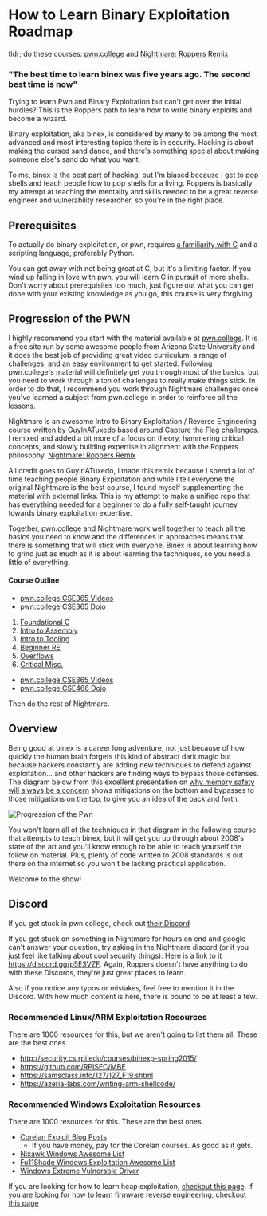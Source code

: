 # How to Learn Binary Exploitation Roadmap 

tldr; do these courses: [pwn.college](https://pwn.college/) and [Nightmare: Roppers Remix](https://github.com/hoppersroppers/nightmare)

### "The best time to learn binex was five years ago. The second best time is now"

Trying to learn Pwn and Binary Exploitation but can't get over the initial hurdles? This is the Roppers path to learn how to write binary exploits and become a wizard. 

Binary exploitation, aka binex, is considered by many to be among the most advanced and most interesting topics there is in security. Hacking is about making the cursed sand dance, and there's something special about making someone else's sand do what you want.

To me, binex is the best part of hacking, but I'm biased because I get to pop shells and teach people how to pop shells for a living. Roppers is basically my attempt at teaching the mentality and skills needed to be a great reverse engineer and vulnerability researcher, so you're in the right place.

## Prerequisites ##

To actually do binary exploitation, or pwn, requires [a familiarity with C](/c.md) and a scripting language, preferably Python. 

You can get away with not being great at C, but it's a limiting factor. If you wind up falling in love with pwn, you will learn C in pursuit of more shells. Don't worry about prerequisites too much, just figure out what you can get done with your existing knowledge as you go, this course is very forgiving. 

## Progression of the PWN ##

I highly recommend you start with the material available at [pwn.college](https://pwn.college/). It is a free site run by some awesome people from Arizona State University and it does the best job of providing great video curriculum, a range of challenges, and an easy environment to get started. Following pwn.college's material will definitely get you through most of the basics, but you need to work through a ton of challenges to really make things stick. In order to do that, I recommend you work through Nightmare challenges once you've learned a subject from pwn.college in order to reinforce all the lessons.

Nightmare is an awesome Intro to Binary Exploitation / Reverse Engineering course [written by GuyInATuxedo](https://github.com/guyinatuxedo/nightmare) based around Capture the Flag challenges. I remixed and added a bit more of a focus on theory, hammering critical concepts, and slowly building expertise in alignment with the Roppers philosophy. [Nightmare: Roppers Remix](https://github.com/hoppersroppers/nightmare)

All credit goes to GuyInATuxedo, I made this remix because I spend a lot of time teaching people Binary Exploitation and while I tell everyone the original Nightmare is the best course, I found myself supplementing the material with external links. This is my attempt to make a unified repo that has everything needed for a beginner to do a fully self-taught journey towards binary exploitation expertise.

Together, pwn.college and Nightmare work well together to teach all the basics you need to know and the differences in approaches means that there is something that will stick with everyone. Binex is about learning how to grind just as much as it is about learning the techniques, so you need a little of everything.

#### Course Outline

* [pwn.college CSE365 Videos](https://www.youtube.com/playlist?list=PL-ymxv0nOtqqW1sDfN6UGUfJTcYqYH9CM)
* [pwn.college CSE365 Dojo](https://pwn.college/cse365-s2023/)

1. [Foundational C](https://github.com/hoppersroppers/nightmare/blob/master/modules/00-intro/readme.md)
2. [Intro to Assembly](https://github.com/hoppersroppers/nightmare/blob/master/modules/01-intro_assembly/readme.md)
3. [Intro to Tooling](https://github.com/hoppersroppers/nightmare/blob/master/modules/02-intro_tooling/readme.md)
4. [Beginner RE](https://github.com/hoppersroppers/nightmare/blob/master/modules/03-beginner_re/readme.md)
5. [Overflows](https://github.com/hoppersroppers/nightmare/blob/master/modules/04-Overflows/readme.md)
6. [Critical Misc.](https://github.com/hoppersroppers/nightmare/blob/master/modules/05-CriticalMisc/readme.md)

* [pwn.college CSE365 Videos](https://www.youtube.com/playlist?list=PL-ymxv0nOtqqQzEncNuE6jetlJAiBUda-)
* [pwn.college CSE466 Dojo](https://pwn.college/cse466-f2023/)

Then do the rest of Nightmare. 

## Overview

Being good at binex is a career long adventure, not just because of how quickly the human brain forgets this kind of abstract dark magic but because hackers constantly are adding new techniques to defend against exploitation... and other hackers are finding ways to bypass those defenses. The diagram below from this excellent presentation on [why memory safety will always be a concern](https://docs.google.com/presentation/d/1EscMOcMNOwi-bCgOthjiwIXE30w_SeHk3ahjyY0pX10/edit#slide=id.g72177b938a_1_18514) shows mitigations on the bottom and bypasses to those mitigations on the top, to give you an idea of the back and forth.

![Progression of the Pwn](https://pbs.twimg.com/media/FOE9minXIAAT9f7?format=jpg&name=large)

You won't learn all of the techniques in that diagram in the following course that attempts to teach binex, but it will get you up through about 2008's state of the art and you'll know enough to be able to teach yourself the follow on material. Plus, plenty of code written to 2008 standards is out there on the internet so you won't be lacking practical application. 

Welcome to the show!

## Discord 

If you get stuck in pwn.college, check out [their Discord](https://discord.gg/pwncollege)

If you get stuck on something in Nightmare for hours on end and google can't answer your question, try asking in the Nightmare discord (or if you just feel like talking about cool security things). Here is a link to it <https://discord.gg/p5E3VZF>. Again, Roppers doesn't have anything to do with these Discords, they're just great places to learn. 

Also if you notice any typos or mistakes, feel free to mention it in the Discord. With how much content is here, there is bound to be at least a few.

### Recommended Linux/ARM Exploitation Resources ###

There are 1000 resources for this, but we aren't going to list them all. These are the best ones.

* <http://security.cs.rpi.edu/courses/binexp-spring2015/>
* <https://github.com/RPISEC/MBE>
* <https://samsclass.info/127/127_F19.shtml>
* <https://azeria-labs.com/writing-arm-shellcode/>

### Recommended Windows Exploitation Resources ###

There are 1000 resources for this. These are the best ones.

* [Corelan Exploit Blog Posts](https://www.corelan.be/index.php/2009/07/19/exploit-writing-tutorial-part-1-stack-based-overflows/)
   * If you have money, pay for the Corelan courses. As good as it gets.
* [Nixawk Windows Awesome List](https://github.com/r3p3r/nixawk-awesome-windows-exploitation)
* [Fu11Shade Windows Exploitation Awesome List](https://fullpwnops.com/windows-exploitation-pathway.html)
* [Windows Extreme Vulnerable Driver](https://github.com/hacksysteam/HackSysExtremeVulnerableDriver)


If you are looking for how to learn heap exploitation, [checkout this page](/heap.md).
If you are looking for how to learn firmware reverse engineering, [checkout this page](/firmware.md)
